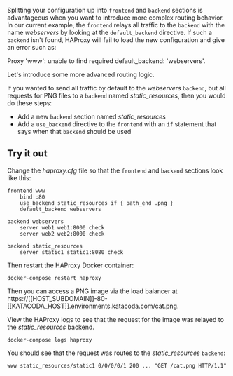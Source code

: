 Splitting your configuration up into `frontend` and `backend` sections is advantageous when you want to introduce more complex routing behavior. In our current example, the `frontend` relays all traffic to the `backend` with the name *webservers* by looking at the `default_backend` directive. If such a `backend` isn't found, HAProxy will fail to load the new configuration and give an error such as:

Proxy 'www': unable to find required default_backend: 'webservers'.

Let's introduce some more advanced routing logic.

If you wanted to send all traffic by default to the *webservers* `backend`, but all requests for PNG files to a `backend` named *static_resources*, then you would do these steps:

* Add a new `backend` section named *static_resources*
* Add a `use_backend` directive to the `frontend` with an `if` statement that says when that `backend` should be used

## Try it out

Change the *haproxy.cfg* file so that the `frontend` and `backend` sections look like this:

```
frontend www 
    bind :80
    use_backend static_resources if { path_end .png }
    default_backend webservers

backend webservers
    server web1 web1:8000 check
    server web2 web2:8000 check

backend static_resources
    server static1 static1:8080 check
```

Then restart the HAProxy Docker container:

```
docker-compose restart haproxy
```

Then you can access a PNG image via the load balancer at https://[[HOST_SUBDOMAIN]]-80-[[KATACODA_HOST]].environments.katacoda.com/cat.png.

View the HAProxy logs to see that the request for the image was relayed to the *static_resources* backend. 

```
docker-compose logs haproxy
```

You should see that the request was routes to the *static_resources* `backend`:

```
www static_resources/static1 0/0/0/0/1 200 ... "GET /cat.png HTTP/1.1"
```